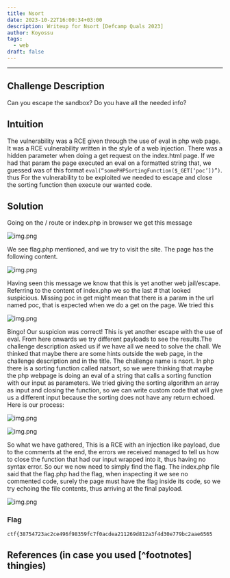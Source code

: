 ```yaml
---
title: Nsort
date: 2023-10-22T16:00:34+03:00
description: Writeup for Nsort [Defcamp Quals 2023]
author: Koyossu
tags:
  - web
draft: false
---
```


___

## Challenge Description

Can you escape the sandbox? Do you have all the needed info?

## Intuition

The vulnerability was a RCE given through the use of eval in php web page. It was a RCE vulnerability written in the
style of a web injection. There was a hidden parameter when doing a get request on the index.html page. If we had that
param the page executed an eval on a formatted string that, we guessed was of this
format  `eval(“somePHPSortingFunction($_GET[‘poc’])”)`. thus For the vulnerability to be exploited we needed to escape
and close the sorting function then execute our wanted code.

## Solution

Going on the / route or index.php in browser we get this message

![img.png](/images/defcamp_quals_2023/web1.png)

We see flag.php mentioned, and we try to visit the site. The page has the following content.

![img.png](/images/defcamp_quals_2023/web2.png)

Having seen this message we know that this is yet another web jail/escape. Referring to the content of index.php we so
the last # that looked suspicious. Missing poc in get might mean that there is a param in the url named poc, that is
expected when we do a get on the page. We tried this

![img.png](/images/defcamp_quals_2023/web3.png)

Bingo! Our suspicion was correct! This is yet another escape with the use of eval. From here onwards we try different
payloads to see the results.The challenge description asked us if we have all we need to solve the chall. We thinked
that maybe there are some hints outside the web page, in the challenge description and in the title. The challenge
name is nsort. In php there is a sorting function called natsort, so we were thinking that maybe the php webpage is
doing an eval of a string that calls a sorting function with our input as parameters.
We tried giving the sorting algorithm an array as input and closing the function, so we can write custom code that will
give us a different input because the sorting does not have any return echoed.
Here is our process:

![img.png](/images/defcamp_quals_2023/web4.png)

![img.png](/images/defcamp_quals_2023/web5.png)

So what we have gathered, This is a RCE with an injection like payload, due to the comments at the end, the errors we
received managed to tell us how to close the function that had our input wrapped into it, thus having no syntax error.
So our we now need to simply find the flag. The index.php file said that the flag.php had the flag, when inspecting it
we see no commented code, surely the page must have the flag inside its code, so we try echoing the file contents, thus
arriving at the final payload.

![img.png](/images/defcamp_quals_2023/web6.png)

### Flag

`ctf{38754723ac2ce496f98359fc7f0acdea211269d812a3f4d30e779bc2aae6565`

## References (in case you used [^footnotes] thingies)
